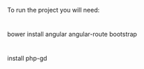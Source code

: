 To run the project you will need:
#
bower install angular angular-route bootstrap 
#
install php-gd

